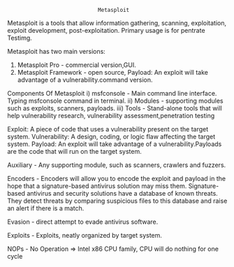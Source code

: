                                  Metasploit
      
Metasploit is a  tools that allow information gathering, scanning, exploitation, exploit development, post-exploitation. Primary usage is for pentrate Testimg.
 
Metasploit has two main versions:
1) Metasploit Pro - commercial version,GUI.
2) Metasploit Framework - open source,
Payload: An exploit will take advantage of a vulnerability.command version.

Components Of Metasploit
i)   msfconsole - Main command line interface. Typing msfconsole command in terminal.
ii)  Modules - supporting modules such as exploits, scanners, payloads.
iii) Tools - Stand-alone tools that will help vulnerability research, vulnerability assessment,penetration testing

Exploit: A piece of code that uses a vulnerability present on the target system.
Vulnerability: A design, coding, or logic flaw affecting the target system.
Payload: An exploit will take advantage of a vulnerability.Payloads are the code that will run on the target system.

Auxiliary - Any supporting module, such as scanners, crawlers and fuzzers.

Encoders - Encoders will allow you to encode the exploit and payload in the hope that a signature-based antivirus solution may miss them.
           Signature-based antivirus and security solutions have a database of known threats. They detect threats by comparing suspicious files to this database and raise an alert if there is a match.
           
Evasion - direct attempt to evade antivirus software.

Exploits - Exploits, neatly organized by target system.

NOPs - No Operation => Intel x86 CPU family, CPU will do nothing for one cycle
